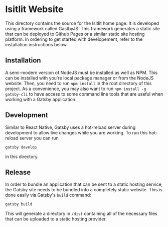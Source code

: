 # Isitlit Website

This directory contains the source for the Isitlit home page. It is developed using a framework called GastbyJS. This framework generates a static site that can be deployed to Github Pages or a similar static site hosting platform. In ordering to get started with developement, refer to the installation instructions below.

## Installation

A semi-modern version of NodeJS must be installed as well as NPM. This can be installed with you're local package manager or from the NodeJS website. Then, you need to run `npm install` in the root directory of this project. As a convenience, you may also want to run `npm install -g gatsby-cli` to have access to some command line tools that are useful when working with a Gatsby application.

## Development

Similar to React Native, Gatsby uses a hot-reload server during development to allow live changes while you are working. To run this hot-reload server you can run

```
gatsby develop
```

in this directory.

## Release

In order to bundle an application that can be sent to a static hosting service, the Gatsby site needs to be bundled into a completely static website. This is done easily via Gatsby's `build` command:

```
gatsby build
```

This will generate a directory in `/dist` containing all of the necessary files that can be uploaded to a static hosting provider.
